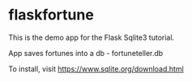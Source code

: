 # flaskfortune

This is the demo app for the Flask Sqlite3 tutorial.

App saves fortunes into a db - fortuneteller.db

To install, visit https://www.sqlite.org/download.html

